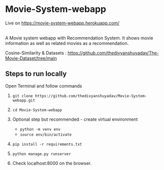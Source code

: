 # Movie-System-webapp 
Live on https://movie-system-webapp.herokuapp.com/
<br /><br />

A Movie system webapp with Recommendation System. It shows movie information as well as related movies as a recommendation.

Cosine-Similarity & Datasets : https://github.com/thedivyanshuyadav/The-Movie-Dataset/tree/main



## Steps to run locally

Open Terminal and follow commands

1.  `git clone https://github.com/thedivyanshuyadav/Movie-System-webapp.git`
2.  `cd Movie-System-webapp`

4.  Optional step but recommended - create virtual environment
    - `python -m venv env`
    - `source env/bin/activate`
   
4.  `pip install -r requirements.txt`
5.  `python manage.py runserver`
6.  Check localhost:8000 on the browser.

